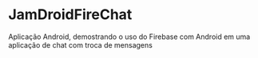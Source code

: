 # JamDroidFireChat
Aplicação Android, demostrando o uso do Firebase com Android em uma aplicação de chat com troca de mensagens
